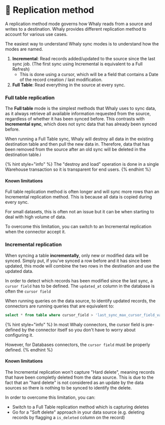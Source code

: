 # 🔁 Replication method

A replication method mode governs how Whaly reads from a source and writes to a destination. Whaly provides different replication method to account for various use cases.&#x20;

The easiest way to understand Whaly sync modes is to understand how the modes are named.

1. **Incremental**: Read records added/updated to the source since the last sync job. (The first sync using Incremental is equivalent to a Full Refresh)
   * This is done using a cursor, which will be a field that contains a Date of the record creation / last modification.
2. **Full Table**: Read everything in the source at every sync.

### Full table replication

The **Full table** mode is the simplest methods that Whaly uses to sync data, as it always retrieve all available information requested from the source, regardless of whether it has been synced before. This contrasts with **Incremental sync**, which does not sync data that has already been synced before.

When running a Full Table sync, Whaly will destroy all data in the existing destination table and then pull the new data in. Therefore, data that has been removed from the source after an old sync will be deleted in the destination table.i

{% hint style="info" %}
The "destroy and load" operation is done in a single Warehouse transaction so it is transparent for end users.
{% endhint %}

#### Known limitations

Full table replication method is often longer and will sync more rows than an Incremental replication method. This is because all data is copied during every sync.

For small datasets, this is often not an issue but it can be when starting to deal with high volume of data.

To overcome this limitation, you can switch to an Incremental replication when the connector accept it.

### Incremental replication

When syncing a table **incrementally**, only new or modified data will be synced. Simply put, if you've synced a row before and it has since been updated, this mode will combine the two rows in the destination and use the updated data.

In order to detect which records has been modified since the last sync, a `cursor field` has to be defined. The `updated_at` column in the database is often the `cursor field`

When running queries on the data source, to identify updated records, the connectors are running queries that are equivalent to:

```sql
select * from table where cursor_field > 'last_sync_max_cursor_field_value'
```

{% hint style="info" %}
In most Whaly connectors, the cursor field is pre-defined by the connector itself so you don't have to worry about configuring it.

However, for Databases connectors, the `cursor field` must be properly defined.
{% endhint %}

#### Known limitations

The Incremental replication won't capture "Hard delete", meaning records that have been completly deleted from the data source. This is due to the fact that an "hard delete" is not considered as an update by the data sources so there is nothing to be synced to identify the delete.

In order to overcome this limitation, you can:

* Switch to a Full Table replication method which is capturing deletes
* Go for a "Soft delete" approach in your data source (e.g. deleting records by flagging a `is_deleted` column on the record)
